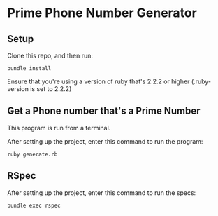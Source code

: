 # Prime Phone Number Generator

## Setup
Clone this repo, and then run:

```
bundle install
```

Ensure that you're using a version of ruby that's 2.2.2 or higher
(.ruby-version is set to 2.2.2)

## Get a Phone number that's a Prime Number
This program is run from a terminal.

After setting up the project, enter this command to run the program:

```
ruby generate.rb
```

## RSpec

After setting up the project, enter this command to run the specs:

```
bundle exec rspec
```

